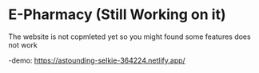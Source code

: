 # E-Pharmacy (Still Working on it)

The website is not copmleted yet so you might found some features does not work

-demo: https://astounding-selkie-364224.netlify.app/

